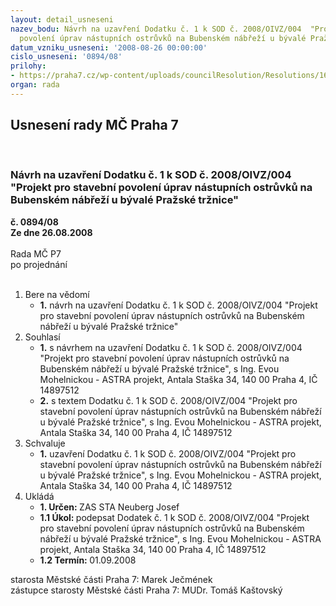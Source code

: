 ```yaml
---
layout: detail_usneseni
nazev_bodu: Návrh na uzavření Dodatku č. 1 k SOD č. 2008/OIVZ/004  "Projekt pro stavební
  povolení úprav nástupních ostrůvků na Bubenském nábřeží u bývalé Pražské tržnice"
datum_vzniku_usneseni: '2008-08-26 00:00:00'
cislo_usneseni: '0894/08'
prilohy:
- https://praha7.cz/wp-content/uploads/councilResolution/Resolutions/16879/31-dodatek_-_n%c3%a1vrh.doc
organ: rada
---
```

<div id="ucUsn_pList" class="usn">
	<span><h2>Usnesení rady MČ Praha 7 </h2>
<br></span><div class="standBody">
<span><h3>Návrh na uzavření Dodatku č. 1 k SOD č. 2008/OIVZ/004  "Projekt pro stavební povolení úprav nástupních ostrůvků na Bubenském nábřeží u bývalé Pražské tržnice"</h3></span><div class="center">
		<strong>č. 0894/08</strong><br>
	</div>
<div class="center">
		<strong>Ze dne 26.08.2008</strong><br><br>
	</div>Rada MČ P7<br> po projednání<br><br><ol>
<li>Bere na vědomí<ul><li>
<strong>1.</strong> návrh na uzavření Dodatku č. 1 k SOD č. 2008/OIVZ/004  "Projekt pro stavební povolení úprav nástupních ostrůvků na Bubenském nábřeží u bývalé Pražské tržnice"</li></ul>
</li>
<li>Souhlasí<ul>
<li>
<strong>1.</strong> s návrhem na uzavření Dodatku č. 1 k SOD č. 2008/OIVZ/004 "Projekt pro stavební povolení úprav nástupních ostrůvků na Bubenském nábřeží u bývalé Pražské tržnice", s Ing. Evou Mohelnickou - ASTRA projekt, Antala Staška 34, 140 00 Praha 4, IČ 14897512 </li>
<li>
<strong>2.</strong> s textem Dodatku č. 1 k SOD č. 2008/OIVZ/004  "Projekt pro stavební povolení úprav nástupních ostrůvků na Bubenském nábřeží u bývalé Pražské tržnice", s Ing. Evou Mohelnickou - ASTRA projekt, Antala Staška 34, 140 00 Praha 4, IČ 14897512 </li>
</ul>
</li>
<li>Schvaluje<ul><li>
<strong>1.</strong> uzavření Dodatku č. 1 k SOD č. 2008/OIVZ/004  "Projekt pro stavební povolení úprav nástupních ostrůvků na Bubenském nábřeží u bývalé Pražské tržnice", s Ing. Evou Mohelnickou - ASTRA projekt, Antala Staška 34, 140 00 Praha 4, IČ 14897512  </li></ul>
</li>
<li>Ukládá<ul>
<li>
<strong>1. Určen: </strong>ZAS STA Neuberg Josef</li>
<li>
<strong>1.1 Úkol: </strong>podepsat Dodatek č. 1 k SOD č. 2008/OIVZ/004  "Projekt pro stavební povolení úprav nástupních ostrůvků na Bubenském nábřeží u bývalé Pražské tržnice", s Ing. Evou Mohelnickou - ASTRA projekt, Antala Staška 34, 140 00 Praha 4, IČ 14897512 </li>
<li>
<strong>1.2 Termín: </strong>01.09.2008</li>
</ul>
</li>
</ol>starosta Městské části Praha 7: Marek Ječmének<br>zástupce starosty Městské části Praha 7: MUDr. Tomáš Kaštovský 
</div>
</div>